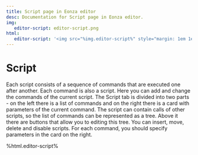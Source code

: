 ```yaml
---
title: Script page in Eonza editor
desc: Documentation for Script page in Eonza editor.
img:
   editor-script: editor-script.png
html:
   editor-script: '<img src="%img.editor-script%" style="margin: 1em 1em;"/>'
---
```

# Script

Each script consists of a sequence of commands that are executed one after another. Each command is also a script. Here you can add and change the commands of the current script. The Script tab is divided into two parts - on the left there is a list of commands and on the right there is a card with parameters of the current command. The script can contain calls of other scripts, so the list of commands can be represented as a tree. Above it there are buttons that allow you to editing this tree. You can insert, move, delete and disable scripts. For each command, you should specify parameters in the card on the right.

%html.editor-script%
